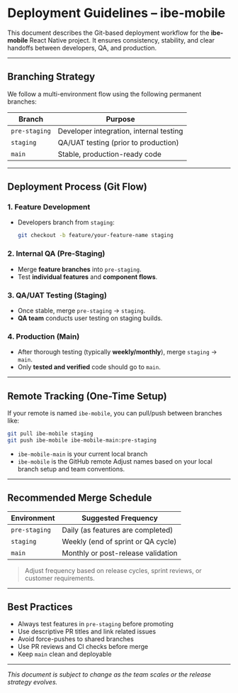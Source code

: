 # Deployment Guidelines – ibe-mobile

This document describes the Git-based deployment workflow for the **ibe-mobile** React Native project. It ensures consistency, stability, and clear handoffs between developers, QA, and production.

---

## Branching Strategy

We follow a multi-environment flow using the following permanent branches:

| Branch        | Purpose                                 |
| ------------- | --------------------------------------- |
| `pre-staging` | Developer integration, internal testing |
| `staging`     | QA/UAT testing (prior to production)    |
| `main`        | Stable, production-ready code           |

---

## Deployment Process (Git Flow)

### 1. Feature Development

- Developers branch from `staging`:
  ```bash
  git checkout -b feature/your-feature-name staging
  ```

### 2. Internal QA (Pre-Staging)

- Merge **feature branches** into `pre-staging`.
- Test **individual features** and **component flows**.

### 3. QA/UAT Testing (Staging)

- Once stable, merge `pre-staging` → `staging`.
- **QA team** conducts user testing on staging builds.

### 4. Production (Main)

- After thorough testing (typically **weekly/monthly**), merge `staging` → `main`.
- Only **tested and verified** code should go to `main`.

---

## Remote Tracking (One-Time Setup)

If your remote is named `ibe-mobile`, you can pull/push between branches like:

```bash
git pull ibe-mobile staging
git push ibe-mobile ibe-mobile-main:pre-staging
```

- `ibe-mobile-main` is your current local branch
- `ibe-mobile` is the GitHub remote
  Adjust names based on your local branch setup and team conventions.

---

## Recommended Merge Schedule

| Environment   | Suggested Frequency                |
| ------------- | ---------------------------------- |
| `pre-staging` | Daily (as features are completed)  |
| `staging`     | Weekly (end of sprint or QA cycle) |
| `main`        | Monthly or post-release validation |

> Adjust frequency based on release cycles, sprint reviews, or customer requirements.

---

## Best Practices

- Always test features in `pre-staging` before promoting
- Use descriptive PR titles and link related issues
- Avoid force-pushes to shared branches
- Use PR reviews and CI checks before merge
- Keep `main` clean and deployable

---

_This document is subject to change as the team scales or the release strategy evolves._
